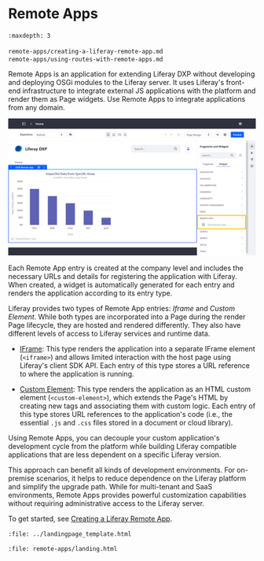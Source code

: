# Remote Apps

```{toctree}
:maxdepth: 3

remote-apps/creating-a-liferay-remote-app.md
remote-apps/using-routes-with-remote-apps.md
```

Remote Apps is an application for extending Liferay DXP without developing and deploying OSGi modules to the Liferay server. It uses Liferay's front-end infrastructure to integrate external JS applications with the platform and render them as Page widgets. Use Remote Apps to integrate applications from any domain.

![Register external JS applications with the Liferay platform and render them as Page widgets.](./remote-apps/images/01.png)

Each Remote App entry is created at the company level and includes the necessary URLs and details for registering the application with Liferay. When created, a widget is automatically generated for each entry and renders the application according to its entry type.

Liferay provides two types of Remote App entries: *Iframe* and *Custom Element*. While both types are incorporated into a Page during the render Page lifecycle, they are hosted and rendered differently. They also have different levels of access to Liferay services and runtime data.

* [IFrame](./remote-apps/understanding-remote-app-types.md#using-the-iframe-type): This type renders the application into a separate IFrame element (`<iframe>`) and allows limited interaction with the host page using Liferay's client SDK API. Each entry of this type stores a URL reference to where the application is running.

* [Custom Element](./remote-apps/understanding-remote-app-types.md#using-the-custom-element-type): This type renders the application as an HTML custom element (`<custom-element>`), which extends the Page's HTML by creating new tags and associating them with custom logic. Each entry of this type stores URL references to the application's code (i.e., the essential `.js` and `.css` files stored in a document or cloud library).

Using Remote Apps, you can decouple your custom application's development cycle from the platform while building Liferay compatible applications that are less dependent on a specific Liferay version.

This approach can benefit all kinds of development environments. For on-premise scenarios, it helps to reduce dependence on the Liferay platform and simplify the upgrade path. While for multi-tenant and SaaS environments, Remote Apps provides powerful customization capabilities without requiring administrative access to the Liferay server.

To get started, see [Creating a Liferay Remote App](./remote-apps/creating-a-liferay-remote-app.md).

```{raw} html
:file: ../landingpage_template.html
```

```{raw} html
:file: remote-apps/landing.html
```
